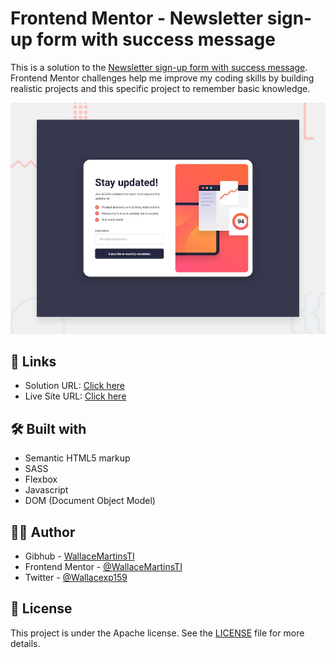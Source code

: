 # Frontend Mentor - Newsletter sign-up form with success message

This is a solution to the [Newsletter sign-up form with success message](https://www.frontendmentor.io/challenges/newsletter-signup-form-with-success-message-3FC1AZbNrv). Frontend Mentor challenges help me improve my coding skills by building realistic projects and this specific project to remember basic knowledge.

![Design preview for the Newsletter sign-up form with success message coding challenge](./assets/images/desktop-preview.jpg)

## 🔗 Links

- Solution URL: [Click here]()
- Live Site URL: [Click here]()

## 🛠️ Built with

- Semantic HTML5 markup
- SASS
- Flexbox
- Javascript
- DOM (Document Object Model)

## 👨‍💻 Author

- Gibhub - [WallaceMartinsTI](https://github.com/WallaceMartinsTI)
- Frontend Mentor - [@WallaceMartinsTI](https://www.frontendmentor.io/profile/WallaceMartinsTI)
- Twitter - [@Wallacexp159](https://twitter.com/wallacexp159)

## 📄 License

This project is under the Apache license. See the [LICENSE](./assets/fonts/LICENSE.txt) file for more details.
<br />
